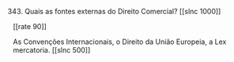 343. Quais as fontes externas do Direito Comercial?
[[slnc 1000]]

[[rate 90]]

As Convenções Internacionais, o Direito da União Europeia, a Lex mercatoria.
[[slnc 500]]
